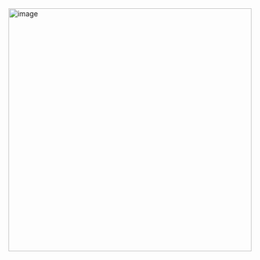 <img width="480" height="480" alt="image" src="https://media4.giphy.com/media/v1.Y2lkPTc5MGI3NjExYTR5aHZpcWRwejJibjNxZ3VsdnBrdXcwM3ZkeDQyczUzeHFrN3p0dyZlcD12MV9pbnRlcm5hbF9naWZfYnlfaWQmY3Q9Zw/5RYfzW81vjs2Yv1g1k/giphy.gif" />
